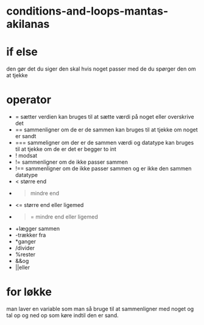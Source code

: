 # conditions-and-loops-mantas-akilanas

# if else

den gør det du siger den skal hvis noget passer med de du spørger den om at tjekke

# operator

* = sætter verdien kan bruges til at sætte værdi på noget eller overskrive det
* == sammenligner om de er de sammen kan bruges til at tjekke om noget er sandt
* === sammeligner om der er de sammen værdi og datatype kan bruges til at tjekke om de er det er begger to int
* ! modsat
* != sammenligner om de ikke passer sammen
* !== sammenligner om de ikke passer sammen og er ikke den sammen datatype 
* < større end 
* > mindre end 
* <= større end eller ligemed 
* >= mindre end eller ligemed
* +lægger sammen
* -trækker fra
* *ganger
* /divider
* %rester
* &&og
* ||eller

# for løkke

man laver en variable som man så bruge til at sammenligner med noget og tal op og ned op som køre indtil den er sand.